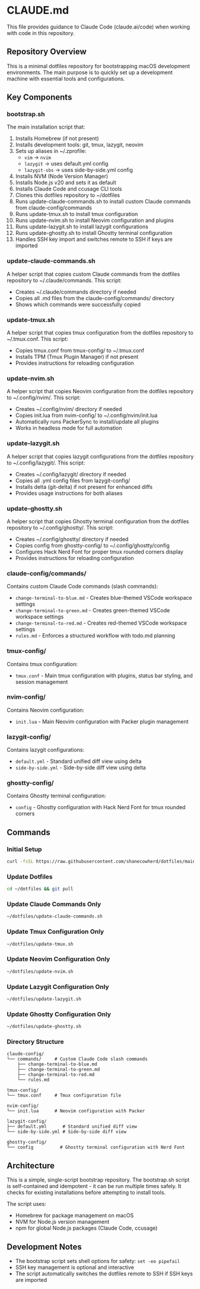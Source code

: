 # CLAUDE.md

This file provides guidance to Claude Code (claude.ai/code) when working with code in this repository.

## Repository Overview

This is a minimal dotfiles repository for bootstrapping macOS development environments. The main purpose is to quickly set up a development machine with essential tools and configurations.

## Key Components

### bootstrap.sh
The main installation script that:
1. Installs Homebrew (if not present)
2. Installs development tools: git, tmux, lazygit, neovim
3. Sets up aliases in ~/.zprofile:
   - `vim` → `nvim`
   - `lazygit` → uses default.yml config
   - `lazygit-sbs` → uses side-by-side.yml config
4. Installs NVM (Node Version Manager)
5. Installs Node.js v20 and sets it as default
6. Installs Claude Code and ccusage CLI tools
7. Clones this dotfiles repository to ~/dotfiles
8. Runs update-claude-commands.sh to install custom Claude commands from claude-config/commands
9. Runs update-tmux.sh to install tmux configuration
10. Runs update-nvim.sh to install Neovim configuration and plugins
11. Runs update-lazygit.sh to install lazygit configurations
12. Runs update-ghostty.sh to install Ghostty terminal configuration
13. Handles SSH key import and switches remote to SSH if keys are imported

### update-claude-commands.sh
A helper script that copies custom Claude commands from the dotfiles repository to ~/.claude/commands. This script:
- Creates ~/.claude/commands directory if needed
- Copies all .md files from the claude-config/commands/ directory
- Shows which commands were successfully copied

### update-tmux.sh
A helper script that copies tmux configuration from the dotfiles repository to ~/.tmux.conf. This script:
- Copies tmux.conf from tmux-config/ to ~/.tmux.conf
- Installs TPM (Tmux Plugin Manager) if not present
- Provides instructions for reloading configuration

### update-nvim.sh
A helper script that copies Neovim configuration from the dotfiles repository to ~/.config/nvim/. This script:
- Creates ~/.config/nvim/ directory if needed
- Copies init.lua from nvim-config/ to ~/.config/nvim/init.lua
- Automatically runs PackerSync to install/update all plugins
- Works in headless mode for full automation

### update-lazygit.sh
A helper script that copies lazygit configurations from the dotfiles repository to ~/.config/lazygit/. This script:
- Creates ~/.config/lazygit/ directory if needed
- Copies all .yml config files from lazygit-config/
- Installs delta (git-delta) if not present for enhanced diffs
- Provides usage instructions for both aliases

### update-ghostty.sh
A helper script that copies Ghostty terminal configuration from the dotfiles repository to ~/.config/ghostty/. This script:
- Creates ~/.config/ghostty/ directory if needed
- Copies config from ghostty-config/ to ~/.config/ghostty/config
- Configures Hack Nerd Font for proper tmux rounded corners display
- Provides instructions for reloading configuration

### claude-config/commands/
Contains custom Claude Code commands (slash commands):
- `change-terminal-to-blue.md` - Creates blue-themed VSCode workspace settings
- `change-terminal-to-green.md` - Creates green-themed VSCode workspace settings
- `change-terminal-to-red.md` - Creates red-themed VSCode workspace settings
- `rules.md` - Enforces a structured workflow with todo.md planning

### tmux-config/
Contains tmux configuration:
- `tmux.conf` - Main tmux configuration with plugins, status bar styling, and session management

### nvim-config/
Contains Neovim configuration:
- `init.lua` - Main Neovim configuration with Packer plugin management

### lazygit-config/
Contains lazygit configurations:
- `default.yml` - Standard unified diff view using delta
- `side-by-side.yml` - Side-by-side diff view using delta

### ghostty-config/
Contains Ghostty terminal configuration:
- `config` - Ghostty configuration with Hack Nerd Font for tmux rounded corners

## Commands

### Initial Setup
```bash
curl -fsSL https://raw.githubusercontent.com/shanecowherd/dotfiles/main/bootstrap.sh | bash
```

### Update Dotfiles
```bash
cd ~/dotfiles && git pull
```

### Update Claude Commands Only
```bash
~/dotfiles/update-claude-commands.sh
```

### Update Tmux Configuration Only
```bash
~/dotfiles/update-tmux.sh
```

### Update Neovim Configuration Only
```bash
~/dotfiles/update-nvim.sh
```

### Update Lazygit Configuration Only
```bash
~/dotfiles/update-lazygit.sh
```

### Update Ghostty Configuration Only
```bash
~/dotfiles/update-ghostty.sh
```

### Directory Structure
```
claude-config/
└── commands/     # Custom Claude Code slash commands
    ├── change-terminal-to-blue.md
    ├── change-terminal-to-green.md
    ├── change-terminal-to-red.md
    └── rules.md

tmux-config/
└── tmux.conf     # Tmux configuration file

nvim-config/
└── init.lua      # Neovim configuration with Packer

lazygit-config/
├── default.yml      # Standard unified diff view
└── side-by-side.yml # Side-by-side diff view

ghostty-config/
└── config          # Ghostty terminal configuration with Nerd Font
```

## Architecture

This is a simple, single-script bootstrap repository. The bootstrap.sh script is self-contained and idempotent - it can be run multiple times safely. It checks for existing installations before attempting to install tools.

The script uses:
- Homebrew for package management on macOS
- NVM for Node.js version management
- npm for global Node.js packages (Claude Code, ccusage)

## Development Notes

- The bootstrap script sets shell options for safety: `set -eo pipefail`
- SSH key management is optional and interactive
- The script automatically switches the dotfiles remote to SSH if SSH keys are imported